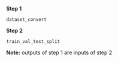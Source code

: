 **Step 1**

`dataset_convert`

**Step 2** 

`train_val_test_split`

**Note:** outputs of step 1 are inputs of step 2
